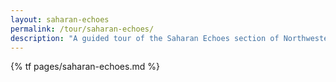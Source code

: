 ```yaml
---
layout: saharan-echoes
permalink: /tour/saharan-echoes/
description: "A guided tour of the Saharan Echoes section of Northwestern University's Block Museum exhibition of Caravans of Gold."
---
```

{% tf pages/saharan-echoes.md %}